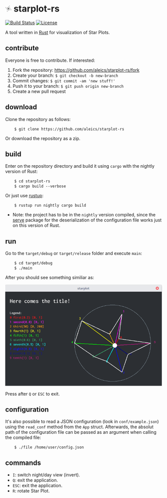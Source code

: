 # <img src="img/starplot-icon.png" alt="starplot-icon" width="20"/> starplot-rs

[![Build Status](https://travis-ci.org/aleics/starplot-rs.svg?branch=master)](https://travis-ci.org/aleics/starplot-rs) [![License](https://img.shields.io/crates/l/cage.svg)](https://opensource.org/licenses/MIT) 

A tool written in [Rust](https://www.rust-lang.org) for visualization of Star Plots.

## contribute
Everyone is free to contribute. If interested:

1. Fork the repository: https://github.com/aleics/starplot-rs/fork
2. Create your branch: `$ git checkout -b new-branch`
3. Commit changes: `$ git commit -am 'new stuff!'`
4. Push it to your branch: `$ git push origin new-branch`
5. Create a new pull request

## download
Clone the repository as follows:

```
    $ git clone https://github.com/aleics/starplot-rs
```

Or download the repository as a zip.

## build
Enter on the repository directory and build it using `cargo` with the nightly version of Rust:

```
    $ cd starplot-rs
    $ cargo build --verbose
```

Or just use [rustup](https://github.com/rust-lang-nursery/rustup.rs):

```
    $ rustup run nightly cargo build
```

 * Note: the project has to be in the `nightly` version compiled, since the [serve](https://serde.rs/) package for the deserialization
   of the configuration file works just on this version of Rust.

## run
Go to the `target/debug` or `target/release` folder and execute `main`:

```
    $ cd target/debug
    $ ./main
```

After you should see something similiar as:

<img src="img/starplot-1.png" alt="starplot-night" width="500"/>

Press after `Q` or `ESC` to exit.

## configuration
It's also possible to read a JSON configuration (look in `conf/example.json`) using the 
`read_conf` method from the `App` struct. Afterwards, the absolut path of the configuration
file can be passed as an argument when calling the compiled file:

```
    $ ./file /home/user/config.json
```


## commands

* `I`: switch night/day view (invert).
* `Q`: exit the application.
* `ESC`: exit the application. 
* `R`: rotate Star Plot.